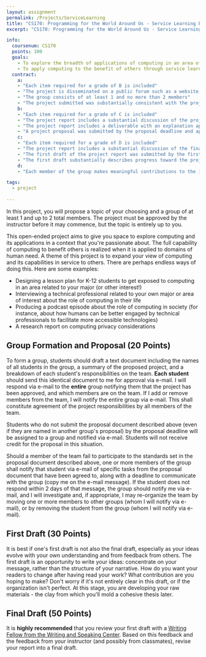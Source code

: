 ```yaml
---
layout: assignment
permalink: /Projects/ServiceLearning
title: "CS170: Programming for the World Around Us - Service Learning Project"
excerpt: "CS170: Programming for the World Around Us - Service Learning Project"

info:
  coursenum: CS170
  points: 100
  goals:
    - To explore the breadth of applications of computing in an area of interest
    - To apply computing to the benefit of others through service learning
  contract:
    a: 
    - "Each item required for a grade of B is included"
    - "The project is disseminated on a public forum such as a website, GitHub, article, paper submission, podcast, or other appropriate medium"
    - "The group consists of at least 1 and no more than 2 members"
    - "The project submitted was substantially consistent with the project proposed to and approved by the Professor"
    b:
    - "Each item required for a grade of C is included"
    - "The project report includes a substantial discussion of the project goals, rationale, and development approach"
    - "The project report includes a deliverable with an explanation appropriate for use and extension by others"
    - "A project proposal was submitted by the proposal deadline and approved by the Professor"
    c:
    - "Each item required for a grade of D is included"
    - "The project report includes a substantial discussion of the final results"
    - "The first draft of the project report was submitted by the first draft deadline"
    - "The first draft substantially describes progress toward the project's conclusion"
    d:
    - "Each member of the group makes meaningful contributions to the implementation of the project"

tags:
  - project
  
---
```


In this project, you will propose a topic of your choosing and a group of at least 1 and up to 2 total members.  The project must be approved by the instructor before it may commence, but the topic is entirely up to you.  

This open-ended project aims to give you space to explore computing and its applications in a context that you're passionate about.  The full capability of computing to benefit others is realized when it is applied to domains of human need.  A theme of this project is to expand your view of computing and its capabilities in service to others.  There are perhaps endless ways of doing this.  Here are some examples:

* Designing a lesson plan for K-12 students to get exposed to computing in an area related to your major (or other interest!)
* Interviewing a technical professional related to your own major or area of interest about the role of computing in their life
* Producing a podcast episode about the role of computing in society (for instance, about how humans can be better engaged by technical professionals to facilitate more accessible technologies)
* A research report on computing privacy considerations

## Group Formation and Proposal (20 Points)

To form a group, students should draft a text document including the names of all students in the group, a summary of the proposed project, and a breakdown of each student's responsibilities on the team.  **Each student** should send this identical document to me for approval via e-mail.  I will respond via e-mail to the **entire** group notifying them that the project has been approved, and which members are on the team.  If I add or remove members from the team, I will notify the entire group via e-mail.  This shall constitute agreement of the project responsibilities by all members of the team.

Students who do not submit the proposal document described above (even if they are named in another group's proposal) by the proposal deadline will be assigned to a group and notified via e-mail.  Students will not receive credit for the proposal in this situation.

Should a member of the team fail to participate to the standards set in the proposal document described above, one or more members of the group shall notify that student via e-mail of specific tasks from the proposal document that have been agreed to, along with a deadline to communicate with the group (copy me on the e-mail message).  If the student does not respond within 2 days of that message, the group should notify me via e-mail, and I will investigate and, if appropriate, I may re-organize the team by moving one or more members to other groups (whom I will notify via e-mail), or by removing the student from the group (whom I will notify via e-mail).  

## First Draft (30 Points)

It is best if one's first draft is not also the final draft, especially as your ideas evolve with your own understanding and from feedback from others.  The first draft is an opportunity to write your ideas: concentrate on your message, rather than the structure of your narrative.  How do you want your readers to change after having read your work?  What contribution are you hoping to make?  Don't worry if it's not entirely clear in this draft, or if the organization isn't perfect.  At this stage, you are developing your raw materials - the clay from which you'll mold a cohesive thesis later.

## Final Draft (50 Points)

It is **highly recommended** that you review your first draft with a [Writing Fellow from the Writing and Speaking Center](https://www.ursinus.edu/offices/center-for-writing-and-speaking/).  Based on this feedback and the feedback from your instructor (and possibly from classmates), revise your report into a final draft.  